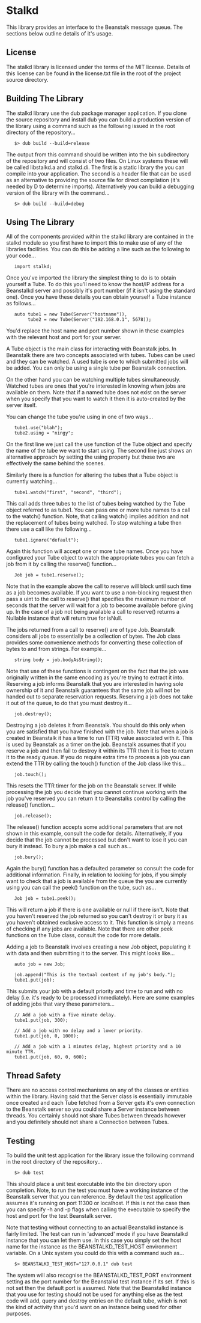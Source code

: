 # Stalkd

This library provides an interface to the Beanstalk message queue. The sections
below outline details of it's usage.

## License

The stalkd library is licensed under the terms of the MIT license. Details of
this license can be found in the license.txt file in the root of the project
source directory.

## Building The Library

The stalkd library use the dub package manager application. If you clone the
source repository and install dub you can build a production version of the
library using a command such as the following issued in the root directory of
the repository...

```
   $> dub build --build=release
```

The output from this command should be written into the bin subdirectory of
the repository and will consist of two files. On Linux systems these will be
called libstalkd.a and stalkd.di. The first is a static library the you can
compile into your application. The second is a header file that can be used
as an alternative to providing the source file for direct compilation (it's
needed by D to determine imports). Alternatively you can build a debugging
version of the library with the command...

```
   $> dub build --build=debug
```

## Using The Library

All of the components provided within the stalkd library are contained in
the stalkd module so you first have to import this to make use of any of the
libraries facilities. You can do this be adding a line such as the following
to your code...

```
   import stalkd;
```

Once you've imported the library the simplest thing to do is to obtain yourself
a Tube. To do this you'll need to know the host/IP address for a Beanstalkd
server and possibly it's port number (if it isn't using the standard one).
Once you have these details you can obtain yourself a Tube instance as
follows...

```
   auto tube1 = new Tube(Server("hostname")),
        tube2 = new Tube(Server("192.168.0.1", 5678));
```

You'd replace the host name and port number shown in these examples with the
relevant host and port for your server.

A Tube object is the main class for interacting with Beanstalk jobs. In Beanstalk
there are two concepts associated with tubes. Tubes can be used and they can be
watched. A used tube is one to which submitted jobs will be added. You can only
be using a single tube per Beanstalk connection.

On the other hand you can be watching multiple tubes simultaneously. Watched tubes
are ones that you're interested in knowing when jobs are available on them. Note
that if a named tube does not exist on the server when you specify that you want
to watch it then it is auto-created by the server itself.

You can change the tube you're using in one of two ways...

```
   tube1.use("blah");
   tube2.using = "ningy";
```

On the first line we just call the use function of the Tube object and specify
the name of the tube we want to start using. The second line just shows an
alternative approach by setting the using property but these two are effectively
the same behind the scenes.

Similarly there is a function for altering the tubes that a Tube object is
currently watching...

```
   tube1.watch("first", "second", "third");
```

This call adds three tubes to the list of tubes being watched by the Tube object
referred to as tube1. You can pass one or more tube names to a call to the
watch() function. Note, that calling watch() implies addition and not the
replacement of tubes being watched. To stop watching a tube then there use a
call like the following...

```
   tube1.ignore("default");
```

Again this function will accept one or more tube names. Once you have configured
your Tube object to watch the appropriate tubes you can fetch a job from it by
calling the reserve() function...

```
   Job job = tube1.reserve();
```

Note that in the example above the call to reserve will block until such time as
a job becomes available. If you want to use a non-blocking request then pass a
uint to the call to reserve() that specifies the maximum number of seconds that
the server will wait for a job to become available before giving up. In the
case of a job not being available a call to reserve() returns a Nullable
instance that will return true for isNull.

The jobs returned from a call to reserve() are of type Job. Beanstalk considers
all jobs to essentially be a collection of bytes. The Job class provides some
convenience methods for converting these collection of bytes to and from strings.
For example...

```
   string body = job.bodyAsString();
```

Note that use of these functions is contingent on the fact that the job was
originally written in the same encoding as you're trying to extract it into.
Reserving a job informs Beanstalk that you are interested in having sole
ownership of it and Beanstalk guarantees that the same job will not be handed
out to separate reservation requests. Reserving a job does not take it out of
the queue, to do that you must destroy it...

```
   job.destroy();
```

Destroying a job deletes it from Beanstalk. You should do this only when you
are satisfied that you have finished with the job. Note that when a job is
created in Beanstalk it has a time to run (TTR) value associated with it. This
is used by Beanstalk as a timer on the job. Beanstalk assumes that if you
reserve a job and then fail to destroy it within its TTR then it is free to
return it to the ready queue. If you do require extra time to process a job
you can extend the TTR by calling the touch() function of the Job class like
this...

```
   job.touch();
```

This resets the TTR timer for the job on the Beanstalk server. If while
processing the job you decide that you cannot continue working with the
job you've reserved you can return it to Beanstalks control by calling
the release() function...

```
   job.release();
```

The release() function accepts some additional parameters that are not shown
in this example, consult the code for details. Alternatively, if you decide
that the job cannot be processed but don't want to lose it you can bury it
instead. To bury a job make a call such as...

```
   job.bury();
```

Again the bury() function has a defaulted parameter so consult the code for
additional information. Finally, in relation to looking for jobs, if you simply
want to check that a job is available from the queue the you are currently using
you can call the peek() function on the tube, such as...

```
   Job job = tube1.peek();
```

This will return a job if there is one available or null if there isn't. Note
that you haven't reserved the job returned so you can't destroy it or bury it
as you haven't obtained exclusive access to it. This function is simply a
means of checking if any jobs are available. Note that there are other peek
functions on the Tube class, consult the code for more details.

Adding a job to Beanstalk involves creating a new Job object, populating it with
data and then submitting it to the server. This might looks like...

```
   auto job = new Job;

   job.append("This is the textual content of my job's body.");
   tube1.put(job);
```

This submits your job with a default priority and time to run and with no delay
(i.e. it's ready to be processed immediately). Here are some examples of adding
jobs that vary these parameters...

```
   // Add a job with a five minute delay.
   tube1.put(job, 300);

   // Add a job with no delay and a lower priority.
   tube1.put(job, 0, 1000);

   // Add a job with a 1 minutes delay, highest priority and a 10 minute TTR.
   tube1.put(job, 60, 0, 600);
```

## Thread Safety

There are no access control mechanisms on any of the classes or entities within
the library. Having said that the Server class is essentially immutable once
created and each Tube fetched from a Server gets it's own connection to the
Beanstalk server so you could share a Server instance between threads. You
certainly should not share Tubes between threads however and you definitely
should not share a Connection between Tubes.

## Testing

To build the unit test application for the library issue the following command
in the root directory of the repository...

```
   $> dub test
```

This should place a unit test executable into the bin directory upon completion.
Note, to run the test you must have a working instance of the Beanstalk server
that you can reference. By default the test application assumes it's running on
port 11300 or localhost. If this is not the case then you can specify -h and
-p flags when calling the executable to specify the host and port for the test
Beanstalk server.

Note that testing without connecting to an actual Beanstalkd instance is fairly
limited. The test can run in 'advanced' mode if you have Beanstalkd instance
that you can let them use. In this case you simply set the host name for the
instance as the BEANSTALKD_TEST_HOST environment variable. On a Unix system
you could do this with a command such as...

```
   $> BEANSTALKD_TEST_HOST="127.0.0.1" dub test
```

The system will also recognise the BEANSTALKD_TEST_PORT environment setting as
the port number for the Beanstalkd test instance if its set. If this is not set
then the default port is assumed. Note that the Beanstalkd instance that you
use for testing should not be used for anything else as the test code will
add, query and destroy entries on the default tube, which is not the kind of
activity that you'd want on an instance being used for other purposes.
